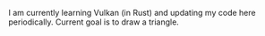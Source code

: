 I am currently learning Vulkan (in Rust) and updating my code here periodically.
Current goal is to draw a triangle.
